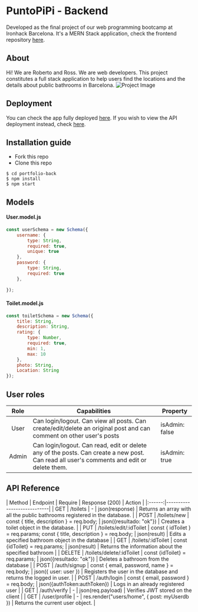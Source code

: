 # PuntoPiPi - Backend
Developed as the final project of our web programming bootcamp at Ironhack Barcelona.
It's a MERN Stack application, check the frontend repository [here](https://github.com/Beartoe7/PuntoPipi-Front.git).

## About
Hi! We are Roberto and Ross. We are web developers. This project constitutes a full stack application to help users find the locations and the details about public bathrooms in Barcelona.
![Project Image](https://cdn-icons-png.flaticon.com/512/194/194432.png "Project Image")

## Deployment
You can check the app fully deployed [here]().
If you wish to view the API deployment instead, check [here]().

## Installation guide
- Fork this repo
- Clone this repo 

```shell
$ cd portfolio-back
$ npm install
$ npm start
```

## Models
#### User.model.js
```js
const userSchema = new Schema({
    username: {
        type: String,
        required: true,
        unique: true
    },
    password: {
        type: String,
        required: true
    },
  
});
```
#### Toilet.model.js
```js
const toiletSchema = new Schema({
    title: String,
    description: String,
    rating: {
        type: Number,
        required: true,
        min: 1,
        max: 10
    },
    photo: String,
    Location: String
});
```

## User roles
| Role  | Capabilities                                                                                                                               | Property       |
| :---: | ------------------------------------------------------------------------------------------------------------------------------------------ | -------------- |
| User  | Can login/logout. Can view all posts. Can create/edit/delete an original post and can comment on other user's posts                                                                      | isAdmin: false |
| Admin | Can login/logout. Can read, edit or delete any of the posts. Can create a new post. Can read all user's comments and edit or delete them. | isAdmin: true  |

## API Reference
| Method | Endpoint                  | Require                                                                   | Response (200)                               | Action                                                                     |
|:------:|----------------------------|
| GET    | /toilets                  | -                                                                         | json(response)                               | Returns an array with all the public bathrooms registered in the database. |
| POST   | /toilets/new              | const { title, description } = req.body;                                  | json({resultado: "ok"})                      | Creates a toilet object in the database.                                   |
| PUT    | /toilets/edit/:idToilet   | const { idToilet } = req.params; const { title, description } = req.body; | json(result)                                 | Edits a specified bathroom object in the database                          |
| GET    | /toilets/:idToilet        | const {idToilet} = req.params;                                            | json(result)                                 | Returns the information about the specified bathroom                       |
| DELETE | /toilets/delete/:idToilet | const {idToilet} = req.params;                                            | json({resultado: "ok"})                      | Deletes a bathroom from the database                                       |
| POST   | /auth/signup              | const { email, password, name } = req.body;                               | json({ user: user })                         | Registers the user in the database and returns the logged in user.         |
| POST   | /auth/login               | const { email, password } = req.body;                                     | json({authToken:authToken})                  | Logs in an already registered user                                         |
| GET    | /auth/verify              | -                                                                         | json(req.payload)                            | Verifies JWT stored on the client                                          |
| GET    | /user/profile             | -                                                                         | res.render("users/home", { post: myUserdb }) | Returns the current user object.                                           |